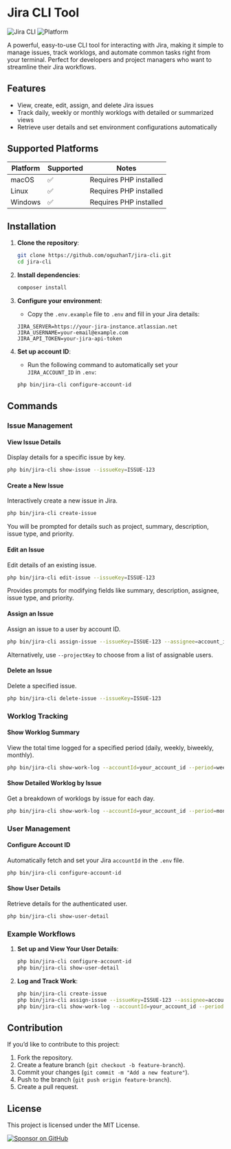 
# Jira CLI Tool

![Jira CLI](https://img.shields.io/badge/Jira-CLI-blue) ![Platform](https://img.shields.io/badge/Platform-Mac%20%7C%20Linux%20%7C%20Windows-lightgrey)

A powerful, easy-to-use CLI tool for interacting with Jira, making it simple to manage issues, track worklogs, and automate common tasks right from your terminal. Perfect for developers and project managers who want to streamline their Jira workflows.

## Features

- View, create, edit, assign, and delete Jira issues
- Track daily, weekly or monthly worklogs with detailed or summarized views
- Retrieve user details and set environment configurations automatically

## Supported Platforms

| Platform | Supported | Notes                  |
|----------|-----------|------------------------|
| macOS    | ✅         | Requires PHP installed |
| Linux    | ✅         | Requires PHP installed |
| Windows  | ✅         | Requires PHP installed |

## Installation

1. **Clone the repository**:
    ```bash
    git clone https://github.com/oguzhanT/jira-cli.git
    cd jira-cli
    ```

2. **Install dependencies**:
    ```bash
    composer install
    ```

3. **Configure your environment**:
    - Copy the `.env.example` file to `.env` and fill in your Jira details:
    ```plaintext
    JIRA_SERVER=https://your-jira-instance.atlassian.net
    JIRA_USERNAME=your-email@example.com
    JIRA_API_TOKEN=your-jira-api-token
    ```

4. **Set up account ID**:
    - Run the following command to automatically set your `JIRA_ACCOUNT_ID` in `.env`:
    ```bash
    php bin/jira-cli configure-account-id
    ```

## Commands

### Issue Management

#### View Issue Details
Display details for a specific issue by key.
```bash
php bin/jira-cli show-issue --issueKey=ISSUE-123
```

#### Create a New Issue
Interactively create a new issue in Jira.
```bash
php bin/jira-cli create-issue
```
You will be prompted for details such as project, summary, description, issue type, and priority.

#### Edit an Issue
Edit details of an existing issue.
```bash
php bin/jira-cli edit-issue --issueKey=ISSUE-123
```
Provides prompts for modifying fields like summary, description, assignee, issue type, and priority.

#### Assign an Issue
Assign an issue to a user by account ID.
```bash
php bin/jira-cli assign-issue --issueKey=ISSUE-123 --assignee=account_id
```
Alternatively, use `--projectKey` to choose from a list of assignable users.

#### Delete an Issue
Delete a specified issue.
```bash
php bin/jira-cli delete-issue --issueKey=ISSUE-123
```

### Worklog Tracking

#### Show Worklog Summary
View the total time logged for a specified period (daily, weekly, biweekly, monthly).
```bash
php bin/jira-cli show-work-log --accountId=your_account_id --period=weekly
```

#### Show Detailed Worklog by Issue
Get a breakdown of worklogs by issue for each day.
```bash
php bin/jira-cli show-work-log --accountId=your_account_id --period=monthly --detailed
```

### User Management

#### Configure Account ID
Automatically fetch and set your Jira `accountId` in the `.env` file.
```bash
php bin/jira-cli configure-account-id
```

#### Show User Details
Retrieve details for the authenticated user.
```bash
php bin/jira-cli show-user-detail
```

### Example Workflows

1. **Set up and View Your User Details**:
    ```bash
    php bin/jira-cli configure-account-id
    php bin/jira-cli show-user-detail
    ```

2. **Log and Track Work**:
    ```bash
    php bin/jira-cli create-issue
    php bin/jira-cli assign-issue --issueKey=ISSUE-123 --assignee=account_id
    php bin/jira-cli show-work-log --accountId=your_account_id --period=daily --detailed
    ```

## Contribution

If you’d like to contribute to this project:
1. Fork the repository.
2. Create a feature branch (`git checkout -b feature-branch`).
3. Commit your changes (`git commit -m "Add a new feature"`).
4. Push to the branch (`git push origin feature-branch`).
5. Create a pull request.

## License

This project is licensed under the MIT License.

[![Sponsor on GitHub](https://img.shields.io/badge/Sponsor_on_GitHub-FF69B4?style=for-the-badge&logo=github-sponsors&logoColor=white)](https://github.com/sponsors/oguzhanT)

